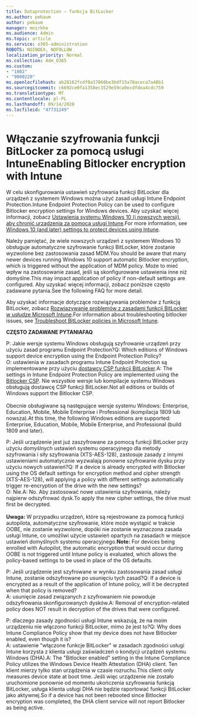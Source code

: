 ```yaml
---
title: Dataprotection — funkcja BitLocker
ms.author: pebaum
author: pebaum
manager: mnirkhe
ms.audience: Admin
ms.topic: article
ms.service: o365-administration
ROBOTS: NOINDEX, NOFOLLOW
localization_priority: Normal
ms.collection: Adm_O365
ms.custom:
- "1802"
- "9000220"
ms.openlocfilehash: ab28162fcdf0a37060be3bdf15a78aceca7a48b1
ms.sourcegitcommit: c6692ce0fa1358ec3529e59ca0ecdfdea4cdc759
ms.translationtype: MT
ms.contentlocale: pl-PL
ms.lasthandoff: 09/14/2020
ms.locfileid: "47731249"
---
```

# <a name="enabling-bitlocker-encryption-with-intune"></a><span data-ttu-id="aa887-102">Włączanie szyfrowania funkcji BitLocker za pomocą usługi Intune</span><span class="sxs-lookup"><span data-stu-id="aa887-102">Enabling Bitlocker encryption with Intune</span></span>

 <span data-ttu-id="aa887-103">W celu skonfigurowania ustawień szyfrowania funkcji BitLocker dla urządzeń z systemem Windows można użyć zasad usługi Intune Endpoint Protection.</span><span class="sxs-lookup"><span data-stu-id="aa887-103">Intune Endpoint Protection Policy can be used to configure Bitlocker encryption settings for Windows devices.</span></span> <span data-ttu-id="aa887-104">Aby uzyskać więcej informacji, zobacz [Ustawienia systemu Windows 10 (i nowszych wersji), aby chronić urządzenia za pomocą usługi Intune](https://docs.microsoft.com/intune/endpoint-protection-windows-10#windows-encryption).</span><span class="sxs-lookup"><span data-stu-id="aa887-104">For more information, see [Windows 10 (and later) settings to protect devices using Intune](https://docs.microsoft.com/intune/endpoint-protection-windows-10#windows-encryption).</span></span>
 
<span data-ttu-id="aa887-105">Należy pamiętać, że wiele nowszych urządzeń z systemem Windows 10 obsługuje automatyczne szyfrowanie funkcji BitLocker, które zostanie wyzwolone bez zastosowania zasad MDM.</span><span class="sxs-lookup"><span data-stu-id="aa887-105">You should be aware that many newer devices running Windows 10 support automatic Bitlocker encryption, which is triggered without the application of MDM policy.</span></span> <span data-ttu-id="aa887-106">Może to mieć wpływ na zastosowanie zasad, jeśli są skonfigurowane ustawienia inne niż domyślne.</span><span class="sxs-lookup"><span data-stu-id="aa887-106">This may impact application of policy if non-default settings are configured.</span></span> <span data-ttu-id="aa887-107">Aby uzyskać więcej informacji, zobacz poniższe często zadawane pytania.</span><span class="sxs-lookup"><span data-stu-id="aa887-107">See the following FAQ for more detail.</span></span>
 
<span data-ttu-id="aa887-108">Aby uzyskać informacje dotyczące rozwiązywania problemów z funkcją BitLocker, zobacz [Rozwiązywanie problemów z zasadami funkcji BitLocker w usłudze Microsoft Intune](https://docs.microsoft.com/intune/protect/troubleshoot-bitlocker-policies).</span><span class="sxs-lookup"><span data-stu-id="aa887-108">For information about troubleshooting bitlocker issues, see [Troubleshoot BitLocker policies in Microsoft Intune](https://docs.microsoft.com/intune/protect/troubleshoot-bitlocker-policies).</span></span>
 
 
<span data-ttu-id="aa887-109">**CZĘSTO ZADAWANE PYTANIA**</span><span class="sxs-lookup"><span data-stu-id="aa887-109">**FAQ**</span></span>

 <span data-ttu-id="aa887-110">P: Jakie wersje systemu Windows obsługują szyfrowanie urządzeń przy użyciu zasad programu Endpoint Protection?</span><span class="sxs-lookup"><span data-stu-id="aa887-110">Q: Which editions of Windows support device encryption using the Endpoint Protection Policy?</span></span><br>
 <span data-ttu-id="aa887-111">O: ustawienia w zasadach programu Intune Endpoint Protection są implementowane przy użyciu [dostawcy CSP funkcji BitLocker](https://docs.microsoft.com/windows/client-management/mdm/bitlocker-csp).</span><span class="sxs-lookup"><span data-stu-id="aa887-111">A: The settings in Intune Endpoint Protection Policy  are implemented using the [Bitlocker CSP](https://docs.microsoft.com/windows/client-management/mdm/bitlocker-csp).</span></span> <span data-ttu-id="aa887-112">Nie wszystkie wersje lub kompilacje systemu Windows obsługują dostawcę CSP funkcji BitLocker.</span><span class="sxs-lookup"><span data-stu-id="aa887-112">Not all editions or builds of Windows support the Bitlocker CSP.</span></span> <br><br>
      <span data-ttu-id="aa887-113">Obecnie obsługiwane są następujące wersje systemu Windows: Enterprise, Education, Mobile, Mobile Enterprise i Professional (kompilacja 1809 lub nowsza).</span><span class="sxs-lookup"><span data-stu-id="aa887-113">At this time, the following Windows editions are supported: Enterprise, Education, Mobile, Mobile Enterprise, and Professional (build 1809 and later).</span></span>
 
<span data-ttu-id="aa887-114">P: Jeśli urządzenie jest już zaszyfrowane za pomocą funkcji BitLocker przy użyciu domyślnych ustawień systemu operacyjnego dla metody szyfrowania i siły szyfrowania (XTS-AES-128), zastosuje zasady z innymi ustawieniami automatycznie wyzwalają ponowne szyfrowanie dysku przy użyciu nowych ustawień?</span><span class="sxs-lookup"><span data-stu-id="aa887-114">Q: If a device is already encrypted with Bitlocker using the OS default settings for encryption method and cipher strength (XTS-AES-128), will applying a policy with different settings automatically trigger re-encryption of the drive with the new settings?</span></span><br>
<span data-ttu-id="aa887-115">O: Nie.</span><span class="sxs-lookup"><span data-stu-id="aa887-115">A: No.</span></span> <span data-ttu-id="aa887-116">Aby zastosować nowe ustawienia szyfrowania, należy najpierw odszyfrować dysk.</span><span class="sxs-lookup"><span data-stu-id="aa887-116">To apply the new cipher settings, the drive must first be decrypted.</span></span><br><br>
<span data-ttu-id="aa887-117">**Uwaga:** W przypadku urządzeń, które są rejestrowane za pomocą funkcji autopilota, automatyczne szyfrowanie, które może wystąpić w trakcie OOBE, nie zostanie wyzwolone, dopóki nie zostanie wyznaczona zasada usługi Intune, co umożliwi użycie ustawień opartych na zasadach w miejsce ustawień domyślnych systemu operacyjnego.</span><span class="sxs-lookup"><span data-stu-id="aa887-117">**Note:** For devices being enrolled with Autopilot, the automatic encryption that would occur during OOBE is not triggered until Intune policy is evaluated, which allows the policy-based settings to be used in place of the OS defaults.</span></span>
 
<span data-ttu-id="aa887-118">P: Jeśli urządzenie jest szyfrowane w wyniku zastosowania zasad usługi Intune, zostanie odszyfrowane po usunięciu tych zasad?</span><span class="sxs-lookup"><span data-stu-id="aa887-118">Q: If a device is encrypted as a result of the  application of Intune policy, will it be decrypted when that policy is removed?</span></span><br>
<span data-ttu-id="aa887-119">A: usunięcie zasad związanych z szyfrowaniem nie powoduje odszyfrowania skonfigurowanych dysków.</span><span class="sxs-lookup"><span data-stu-id="aa887-119">A: Removal of encryption-related policy does NOT result in decryption of the drives that were configured.</span></span>
 
<span data-ttu-id="aa887-120">P: dlaczego zasady zgodności usługi Intune wskazują, że na moim urządzeniu nie włączono funkcji BitLocker, mimo że jest to?</span><span class="sxs-lookup"><span data-stu-id="aa887-120">Q: Why does Intune Compliance Policy show that my device does not have Bitlocker enabled, even though it is?</span></span><br>
<span data-ttu-id="aa887-121">A: ustawienie "włączone funkcje BitLocker" w zasadach zgodności usługi Intune korzysta z klienta usługi zaświadczeń o kondycji urządzeń systemu Windows (DHA).</span><span class="sxs-lookup"><span data-stu-id="aa887-121">A: The "Bitlocker enabled" setting in the Intune Compliance Policy utilizes the Windows Device Health Attestation  (DHA) client.</span></span> <span data-ttu-id="aa887-122">Ten klient mierzy tylko stan urządzenia w czasie rozruchu.</span><span class="sxs-lookup"><span data-stu-id="aa887-122">This client only measures device state at boot time.</span></span> <span data-ttu-id="aa887-123">Jeśli więc urządzenie nie zostało uruchomione ponownie od momentu ukończenia szyfrowania funkcją BitLocker, usługa klienta usługi DHA nie będzie raportować funkcji BitLocker jako aktywnej.</span><span class="sxs-lookup"><span data-stu-id="aa887-123">So if a device has not been rebooted since Bitlocker encryption was completed, the DHA client service will not report Bitlocker as being active.</span></span>
 
 